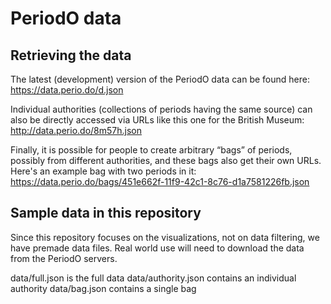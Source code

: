 # PeriodO data

## Retrieving the data
The latest (development) version of the PeriodO data can be found here:
https://data.perio.do/d.json

Individual authorities (collections of periods having the same source) can also be directly accessed via URLs like this one for the British
Museum:
http://data.perio.do/8m57h.json

Finally, it is possible for people to create arbitrary “bags” of periods, possibly from different authorities, and these bags also get their own URLs. Here's an example bag with two periods in it:
https://data.perio.do/bags/451e662f-11f9-42c1-8c76-d1a7581226fb.json

## Sample data in this repository
Since this repository focuses on the visualizations, not on data filtering, we have premade data files. Real world use will need to download the data from the PeriodO servers.

data/full.json is the full data
data/authority.json contains an individual authority
data/bag.json contains a single bag
